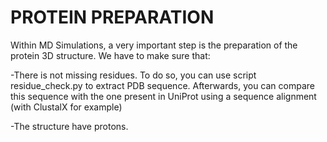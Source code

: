 # PROTEIN PREPARATION

Within MD Simulations, a very important step is the preparation of the protein 3D structure. We have to make sure that:

-There is not missing residues. To do so, you can use script residue_check.py to extract PDB sequence. Afterwards, you can compare this sequence with the one present in UniProt using a sequence alignment (with ClustalX for example)

-The structure have protons. 
